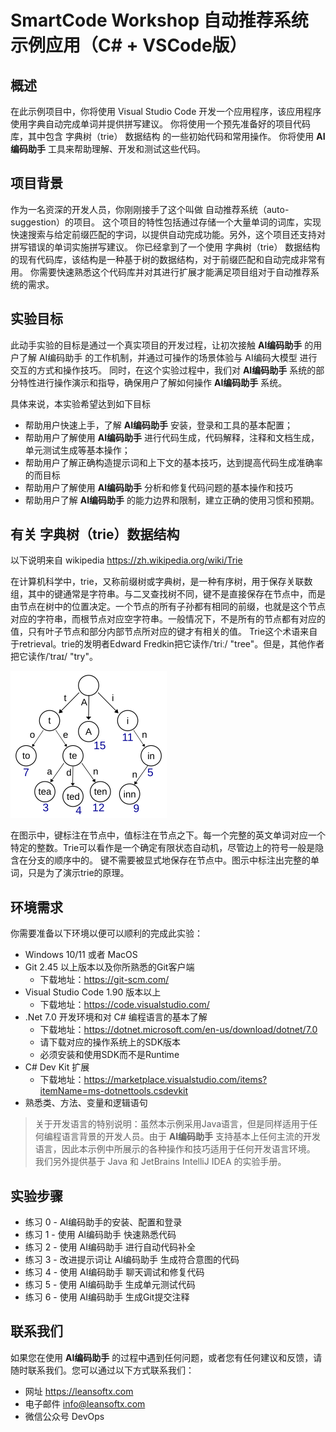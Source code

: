 # SmartCode Workshop 自动推荐系统示例应用（C# + VSCode版）

## 概述

在此示例项目中，你将使用 Visual Studio Code 开发一个应用程序，该应用程序使用字典自动完成单词并提供拼写建议。
你将使用一个预先准备好的项目代码库，其中包含 字典树（trie） 数据结构 的一些初始代码和常用操作。
你将使用 **AI编码助手** 工具来帮助理解、开发和测试这些代码。

## 项目背景

作为一名资深的开发人员，你刚刚接手了这个叫做 自动推荐系统（auto-suggestion）的项目。 这个项目的特性包括通过存储一个大量单词的词库，实现快速搜索与给定前缀匹配的字词，以提供自动完成功能。另外，这个项目还支持对拼写错误的单词实施拼写建议。
你已经拿到了一个使用 字典树（trie）  数据结构 的现有代码库，该结构是一种基于树的数据结构，对于前缀匹配和自动完成非常有用。 你需要快速熟悉这个代码库并对其进行扩展才能满足项目组对于自动推荐系统的需求。

## 实验目标

此动手实验的目标是通过一个真实项目的开发过程，让初次接触  **AI编码助手**  的用户了解 AI编码助手 的工作机制，并通过可操作的场景体验与 AI编码大模型 进行交互的方式和操作技巧。
同时，在这个实验过程中，我们对 **AI编码助手** 系统的部分特性进行操作演示和指导，确保用户了解如何操作 **AI编码助手** 系统。

具体来说，本实验希望达到如下目标
- 帮助用户快速上手，了解 **AI编码助手** 安装，登录和工具的基本配置；
- 帮助用户了解使用 **AI编码助手** 进行代码生成，代码解释，注释和文档生成，单元测试生成等基本操作；
- 帮助用户了解正确构造提示词和上下文的基本技巧，达到提高代码生成准确率的而目标
- 帮助用户了解使用 **AI编码助手** 分析和修复代码问题的基本操作和技巧
- 帮助用户了解  **AI编码助手**  的能力边界和限制，建立正确的使用习惯和预期。

## 有关 字典树（trie）数据结构

以下说明来自 wikipedia https://zh.wikipedia.org/wiki/Trie

在计算机科学中，trie，又称前缀树或字典树，是一种有序树，用于保存关联数组，其中的键通常是字符串。与二叉查找树不同，键不是直接保存在节点中，而是由节点在树中的位置决定。一个节点的所有子孙都有相同的前缀，也就是这个节点对应的字符串，而根节点对应空字符串。一般情况下，不是所有的节点都有对应的值，只有叶子节点和部分内部节点所对应的键才有相关的值。
Trie这个术语来自于retrieval。trie的发明者Edward Fredkin把它读作/ˈtriː/ "tree"。但是，其他作者把它读作/ˈtraɪ/ "try"。

![](trie.png)

在图示中，键标注在节点中，值标注在节点之下。每一个完整的英文单词对应一个特定的整数。Trie可以看作是一个确定有限状态自动机，尽管边上的符号一般是隐含在分支的顺序中的。
键不需要被显式地保存在节点中。图示中标注出完整的单词，只是为了演示trie的原理。

## 环境需求

你需要准备以下环境以便可以顺利的完成此实验：

- Windows 10/11 或者 MacOS
- Git 2.45 以上版本以及你所熟悉的Git客户端
  - 下载地址：https://git-scm.com/
- Visual Studio Code 1.90 版本以上
  - 下载地址：https://code.visualstudio.com/
- .Net 7.0 开发环境和对 C# 编程语言的基本了解
  - 下载地址：https://dotnet.microsoft.com/en-us/download/dotnet/7.0
  - 请下载对应的操作系统上的SDK版本
  - 必须安装和使用SDK而不是Runtime
- C# Dev Kit 扩展
  - 下载地址：https://marketplace.visualstudio.com/items?itemName=ms-dotnettools.csdevkit
- 熟悉类、方法、变量和逻辑语句
 
> 关于开发语言的特别说明：虽然本示例采用Java语言，但是同样适用于任何编程语言背景的开发人员。由于 **AI编码助手** 支持基本上任何主流的开发语言，因此本示例中所展示的各种操作和技巧适用于任何开发语言环境。
> 我们另外提供基于 Java 和 JetBrains IntelliJ IDEA 的实验手册。

## 实验步骤

- 练习 0 - AI编码助手的安装、配置和登录
- 练习 1 - 使用 AI编码助手 快速熟悉代码
- 练习 2 - 使用 AI编码助手 进行自动代码补全
- 练习 3 - 改进提示词让 AI编码助手 生成符合意图的代码
- 练习 4 - 使用 AI编码助手 聊天调试和修复代码
- 练习 5 - 使用 AI编码助手 生成单元测试代码
- 练习 6 - 使用 AI编码助手 生成Git提交注释

## 联系我们

如果您在使用 **AI编码助手** 的过程中遇到任何问题，或者您有任何建议和反馈，请随时联系我们。您可以通过以下方式联系我们：

- 网址 https://leansoftx.com
- 电子邮件 info@leansoftx.com
- 微信公众号 DevOps
